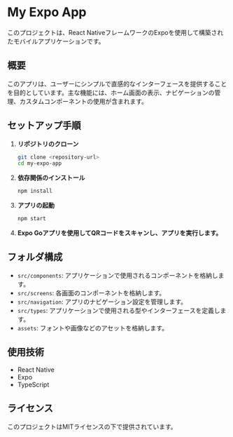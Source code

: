 # My Expo App

このプロジェクトは、React NativeフレームワークのExpoを使用して構築されたモバイルアプリケーションです。

## 概要

このアプリは、ユーザーにシンプルで直感的なインターフェースを提供することを目的としています。主な機能には、ホーム画面の表示、ナビゲーションの管理、カスタムコンポーネントの使用が含まれます。

## セットアップ手順

1. **リポジトリのクローン**

   ```bash
   git clone <repository-url>
   cd my-expo-app
   ```

2. **依存関係のインストール**

   ```bash
   npm install
   ```

3. **アプリの起動**

   ```bash
   npm start
   ```

4. **Expo Goアプリを使用してQRコードをスキャンし、アプリを実行します。**

## フォルダ構成

- `src/components`: アプリケーションで使用されるコンポーネントを格納します。
- `src/screens`: 各画面のコンポーネントを格納します。
- `src/navigation`: アプリのナビゲーション設定を管理します。
- `src/types`: アプリケーションで使用される型やインターフェースを定義します。
- `assets`: フォントや画像などのアセットを格納します。

## 使用技術

- React Native
- Expo
- TypeScript

## ライセンス

このプロジェクトはMITライセンスの下で提供されています。
